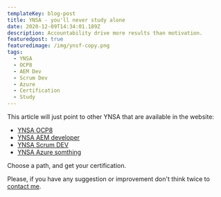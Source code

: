```yaml
---
templateKey: blog-post
title: YNSA - you'll never study alone
date: 2020-12-09T14:34:01.189Z
description: Accountability drive more results than motivation.
featuredpost: true
featuredimage: /img/ynsf-copy.png
tags:
  - YNSA
  - OCP8
  - AEM Dev
  - Scrum Dev
  - Azure
  - Certification
  - Study
---
```

This article will just point to other YNSA that are available in the website:[](www.google.com)

* [YNSA OCP8](www.google.com)[](www.google.com)[](www.google.com)
* [YNSA AEM developer](www.google.com)
* [YNSA Scrum DEV](www.google.com)
* [YNSA Azure somthing](www.google.com)

Choose a path, and get your certification.

Please, if you have any suggestion or improvement don't think twice to [contact me](/contact).